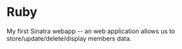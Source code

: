 # Ruby

My first Sinatra webapp -- an web application allows us to store/update/delete/display members data.

